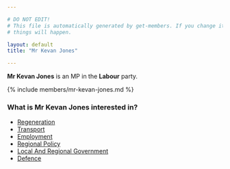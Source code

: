 ```yaml
---

# DO NOT EDIT!
# This file is automatically generated by get-members. If you change it, bad
# things will happen.

layout: default
title: "Mr Kevan Jones"

---
```


**Mr Kevan Jones** is an MP in the **Labour** party.

{% include members/mr-kevan-jones.md %}

### What is Mr Kevan Jones interested in?


* [Regeneration](/interests/regeneration.html)
* [Transport](/interests/transport.html)
* [Employment](/interests/employment.html)
* [Regional Policy](/interests/regional-policy.html)
* [Local And Regional Government](/interests/local-and-regional-government.html)
* [Defence](/interests/defence.html)
